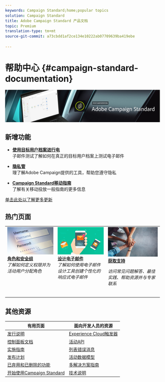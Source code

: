 ```yaml
---
keywords: Campaign Standard;home;popular topics
solution: Campaign Standard
title: Adobe Campaign Standard 产品文档
topic: Premium
translation-type: tm+mt
source-git-commit: a73cbdd1af2ce134e10222ab07709639ba419ebe

---
```



# 帮助中心 {#campaign-standard-documentation}

![](start/using/assets/do-not-localize/banner_acs_doc.jpg)

## 新增功能

* **[使用目标用户档案进行电](sending/using/testing-messages-using-target.md)**<br/>子邮件测试了解如何在真正的目标用户档案上测试电子邮件

* **[隐私管](https://helpx.adobe.com/campaign/kb/campaign-privacy.html)**<br/>&#x200B;理了解Adobe Campaign提供的工具，帮助您遵守隐私

* **[Campaign Standard移动指南](https://helpx.adobe.com/campaign/kb/acs-mobile.html)**<br/>&#x200B;了解有关移动投放一般指南的更多信息

[单击此处以了解更多更新](rn/using/documentation-updates.md)

## 热门页面

<table>
<tr>
  <td valign="top">
    <a href="administration/using/about-access-management.md">
      <img alt="角色" src="start/using/assets/roles.png"/>
    </a>
    <div>
    <a href="administration/using/about-access-management.md"><strong>角色和安全组</strong></a>
    </div>
    <em>了解如何定义权限并为活动用户分配角色</em>
    <br>
  </td>
  <td valign="top">
    <a href="designing/using/designing-content-in-adobe-campaign.md">
      <img alt="设计工具" src="start/using/assets/design.png" />
    </a>
    <div>
    <a href="designing/using/designing-content-in-adobe-campaign.md"><strong>设计电子邮件</strong></a>
    </div>
    <em>了解如何使用电子邮件设计工具创建个性化的响应式电子邮件</em>
    <br>
  </td>
  <td valign="top">
       <img alt="支持" src="start/using/assets/do-not-localize/help.jpeg" />
    <div><a href="https://helpx.adobe.com/campaign/kb/ac-support.html">
    <strong>获取支持</strong></a>
    </div>
    <p><em>访问常见问题解答、最佳实践、帮助资源并与专家联系</em></p>
    <br>
  </td>
</tr>
</table>

## 其他资源

| 有用页面 | 面向开发人员的资源 |
|---|---|
| [发行说明](rn/using/release-notes.md) | [Experience Cloud触发器](integrating/using/about-adobe-experience-cloud-triggers.md) |
| [控制面板文档](https://docs.adobe.com/content/help/zh-Hans/control-panel/using/control-panel-home.html) | [活动API](api/using/about-campaign-standard-apis.md) |
| [实施指南](https://helpx.adobe.com/campaign/kb/campaign-standard-implementation-guide.html) | [列表错误消息](https://docs.adobe.com/content/help/en/campaign-classic/technicalresources/error_messages/error_codes.html) |
| [发布计划](rn/using/release-planning.md) | [活动数据模型](developing/using/datamodel-introduction.md) |
| [已弃用和已删除的功能](https://helpx.adobe.com/campaign/kb/acs-deprecated-and-removed-features.html) | [多解决方案指南](integrating/using/get-started-campaign-integrations.md) |
| [开始使用Campaign Standard](start/using/about-campaign-standard.md) | [技术说明](https://helpx.adobe.com/campaign/kb/acs-article-list.html) |

